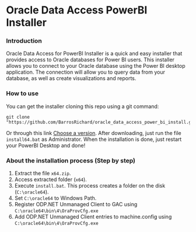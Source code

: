 # Oracle Data Access PowerBI Installer

### Introduction

Oracle Data Access for PowerBI Installer is a quick and easy installer that provides access to Oracle databases for Power BI users. This installer allows you to connect to your Oracle database using the Power BI desktop application. The connection will allow you to query data from your database, as well as create visualizations and reports.

### How to use
You can get the installer cloning this repo using a git command:

    git clone "https://github.com/BarrosRichard/oracle_data_access_power_bi_install.git"
Or through this link [Choose a version](https://github.com/BarrosRichard/oracle_data_access_power_bi_installer/releases).
After downloading, just run the file `install64.bat`  as Administrator.
When the installation is done, just restart your PowerBI Desktop and done!

### About the installation process (Step by step)
1. Extract the file `x64.zip`.
2. Access extracted folder (`x64`).
3. Execute `install.bat`. This process creates a folder on the disk (`C:\oracle64`).
4. Set `C:\oracle64` to Windows Path.
5. Register ODP.NET Unmanaged Client to GAC using ``C:\oracle64\bin\4\OraProvCfg.exe``
6. Add ODP.NET Unmanaged Client entries to machine.config using ``C:\oracle64\bin\4\OraProvCfg.exe``
